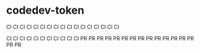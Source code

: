 # codedev-token
CI CI CI CI CI CI CI CI CI CI CI CI CI CI CI CI CI

CI CI CI CI CI CI CI CI CI CI CI PR PR PR PR PR PR PR PR PR PR PR PR PR PR PR PR
